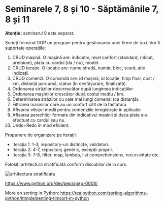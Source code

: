 # Seminarele 7, 8 și 10 - Săptămânile 7, 8 și 11

**Atenție:** seminarul 9 este separat. 

Scrieți folosind OOP un program pentru gestionarea unei firme de taxi. Vor fi suportate operațiile:
1. CRUD mașină. O mașină are: indicativ, nivel confort (standard, ridicat, premium), plata cu cardul (da / nu), model.
2. CRUD locație. O locație are: nume stradă, număr, bloc, scară, alte indicații.
3. CRUD comenzi. O comandă are: id mașină, id locație, timp final, cost / km, distanță parcursă, status (în desfășurare, finalizată).
4. Ordonarea străzilor descrescător după lungimea indicațiilor
5. Ordonarea mașinilor crescător după costul mediu / km.
6. Determinarea străzilor cu cele mai lungi comenzi (ca distanță).
7. Filtrarea masinilor care au un confort citit de la tastatura.
8. Afisarea vitezei medii pentru comenziile inregistrate in aplicatie
9. Afisarea perechilor formate din indicativul masinii si daca plata s-a efectuat cu cardul sau nu.
10. Undo+Redo în mod eficient.

Propunere de organizare pe iterații:
- Iterația 1: 1-3, repository-uri distincte, validatori.
- Iterația 2: 4-7, repository generic, excepții proprii.
- Iterația 3: 7-8, filter, map, lambda, list comprehensions, recursivitate etc.

Folosiți arhitectură stratificată conform discuțiilor de la curs.

![arhitectura stratificata](https://user-images.githubusercontent.com/2019410/139555775-d89f65b2-2e20-4bf1-b39f-e34b5c42a1c2.png)

https://www.python.org/dev/peps/pep-0008/

More on sorting in Python: https://realpython.com/sorting-algorithms-python/#implementing-timsort-in-python
